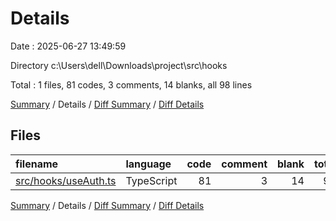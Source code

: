 # Details

Date : 2025-06-27 13:49:59

Directory c:\\Users\\dell\\Downloads\\project\\src\\hooks

Total : 1 files,  81 codes, 3 comments, 14 blanks, all 98 lines

[Summary](results.md) / Details / [Diff Summary](diff.md) / [Diff Details](diff-details.md)

## Files
| filename | language | code | comment | blank | total |
| :--- | :--- | ---: | ---: | ---: | ---: |
| [src/hooks/useAuth.ts](/src/hooks/useAuth.ts) | TypeScript | 81 | 3 | 14 | 98 |

[Summary](results.md) / Details / [Diff Summary](diff.md) / [Diff Details](diff-details.md)